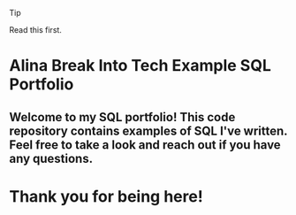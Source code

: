 > [!Tip]
> Read this first.
> # Alina Break Into Tech Example SQL Portfolio
> ## Welcome to my SQL portfolio! This code repository contains examples of SQL I've written. Feel free to take a look and reach out if you have any questions.
> # Thank you for being here!
